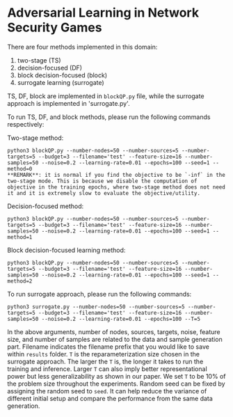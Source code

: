 # Adversarial Learning in Network Security Games

There are four methods implemented in this domain:
1. two-stage (TS)
2. decision-focused (DF)
3. block decision-focused (block)
4. surrogate learning (surrogate)


TS, DF, block are implemented in `blockQP.py` file, while the surrogate approach is implemented in 'surrogate.py'.

To run TS, DF, and block methods, please run the following commands respectively:

Two-stage method:
```
python3 blockQP.py --number-nodes=50 --number-sources=5 --number-targets=5 --budget=3 --filename='test' --feature-size=16 --number-samples=50 --noise=0.2 --learning-rate=0.01 --epochs=100 --seed=1 --method=0
**REMARK**: it is normal if you find the objective to be `-inf` in the two-stage mode. This is because we disable the computation of objective in the training epochs, where two-stage method does not need it and it is extremely slow to evaluate the objective/utility.
```

Decision-focused method:
```
python3 blockQP.py --number-nodes=50 --number-sources=5 --number-targets=5 --budget=3 --filename='test' --feature-size=16 --number-samples=50 --noise=0.2 --learning-rate=0.01 --epochs=100 --seed=1 --method=1
```

Block decision-focused learning method:
```
python3 blockQP.py --number-nodes=50 --number-sources=5 --number-targets=5 --budget=3 --filename='test' --feature-size=16 --number-samples=50 --noise=0.2 --learning-rate=0.01 --epochs=100 --seed=1 --method=2
```


To run surrogate approach, please run the following commands:
```
python3 surrogate.py --number-nodes=50 --number-sources=5 --number-targets=5 --budget=3 --filename='test' --feature-size=16 --number-samples=50 --noise=0.2 --learning-rate=0.01 --epochs=100 --T=5
```

In the above arguments, number of nodes, sources, targets, noise, feature size, and number of samples are related to the data and sample generation part. Filename indicates the filename prefix that you would like to save within `results` folder. `T` is the reparameterization size chosen in the surrogate approach. The larger the `T` is, the longer it takes to run the training and inference. Larger `T` can also imply better representational power but less generalizability as shown in our paper. We set `T` to be 10% of the problem size throughout the experiments. Random seed can be fixed by assigning the random seed to `seed`. It can help reduce the variance of different initial setup and compare the performance from the same data generation.

